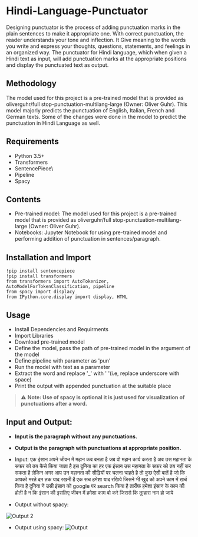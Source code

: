 # Hindi-Language-Punctuator
Designing punctuator is the process of adding punctuation marks in the plain sentences to make it appropriate one. With correct punctuation, the reader understands your tone and inflection. It Give meaning to the words you write and express your thoughts, questions, statements, and feelings in an organized way. The punctuator for Hindi language, which when given a Hindi text as input, will add punctuation marks at the appropriate positions and display the punctuated text as output. 

## Methodology
The model used for this project is a pre-trained model that is provided as  oliverguhr/full stop-punctuation-multilang-large (Owner: Oliver Guhr).
This model majorly predicts the punctuation of English, Italian, French and German texts. Some of the changes were done in the model to predict the punctuation in Hindi Language as well.

## Requirements
* Python 3.5+
* Transformers
* SentencePiece\
* Pipeline
* Spacy

## Contents
* Pre-trained model: The model used for this project is a pre-trained model that is provided as  oliverguhr/full stop-punctuation-multilang-large (Owner: Oliver Guhr).
* Notebooks: Jupyter Notebook for using pre-trained model and performing addition of punctuation in sentences/paragraph.

## Installation and Import
```
!pip install sentencepiece
!pip install transformers
from transformers import AutoTokenizer, AutoModelForTokenClassification, pipeline
from spacy import displacy
from IPython.core.display import display, HTML
```

## Usage
* Install Dependencies and Requirments
* Import Libraries
* Download pre-trained model
* Define the model, pass the path of pre-trained model in the argument of the model
* Define pipeline with parameter as 'pun'
* Run the model with text as a parameter
* Extract the word and replace '_' with ' '(i.e, replace underscore with space)
* Print the output with appended punctuation at the suitable place

> :warning: **Note: Use of spacy is optional it is just used for visualization of punctuations after a word.**

## Input and Output:
* **Input is the paragraph without any punctuations.**
* **Output is the paragraph with punctuations at appropriate position.**
* Input: एक इंसान अपने जीवन में महान कब बनता है जब वो महान कार्य करता है अब उस महानता के सफर को तय कैसे किया जाता है इस दुनिया का हर एक इंसान उस महानता के सफर को तय नहीं कर सकता है लेकिन अगर आप उन महानता की सीढ़ियों पर चलना चाहते है तो कुछ ऐसी बातें है जो कि आपको मरते दम तक याद रखनी है एक सच हमेशा याद रखिये जिसने भी खुद को अपने काम में खर्च किया है दुनिया ने उसी इंसान को google पर search किया है तारीफ हमेशा इंसान के काम की होती है न कि इंसान की इसलिए जीवन में हमेशा काम वो करे जिससे कि तुम्हारा नाम हो जाये

* Output without spacy:

![Output 2](https://user-images.githubusercontent.com/90191522/219960108-14ee3881-dc3e-43a8-ae21-fb0f1528edf4.png)

* Output using spacy: 
![Output](https://user-images.githubusercontent.com/90191522/219959637-4cdcbd1c-b7dc-450a-933f-1650f36d28ce.png)

